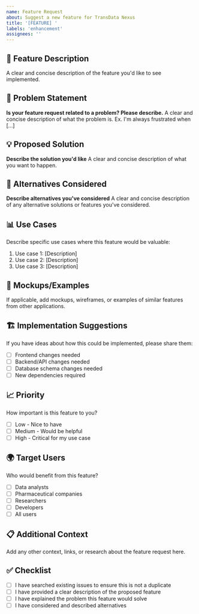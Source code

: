 ```yaml
---
name: Feature Request
about: Suggest a new feature for TransData Nexus
title: '[FEATURE] '
labels: 'enhancement'
assignees: ''
---
```


## 🚀 Feature Description
A clear and concise description of the feature you'd like to see implemented.

## 🤔 Problem Statement
**Is your feature request related to a problem? Please describe.**
A clear and concise description of what the problem is. Ex. I'm always frustrated when [...]

## 💡 Proposed Solution
**Describe the solution you'd like**
A clear and concise description of what you want to happen.

## 🔄 Alternatives Considered
**Describe alternatives you've considered**
A clear and concise description of any alternative solutions or features you've considered.

## 📊 Use Cases
Describe specific use cases where this feature would be valuable:
1. Use case 1: [Description]
2. Use case 2: [Description]
3. Use case 3: [Description]

## 🎨 Mockups/Examples
If applicable, add mockups, wireframes, or examples of similar features from other applications.

## 🏗️ Implementation Suggestions
If you have ideas about how this could be implemented, please share them:
- [ ] Frontend changes needed
- [ ] Backend/API changes needed
- [ ] Database schema changes needed
- [ ] New dependencies required

## 📈 Priority
How important is this feature to you?
- [ ] Low - Nice to have
- [ ] Medium - Would be helpful
- [ ] High - Critical for my use case

## 🌍 Target Users
Who would benefit from this feature?
- [ ] Data analysts
- [ ] Pharmaceutical companies
- [ ] Researchers
- [ ] Developers
- [ ] All users

## 📋 Additional Context
Add any other context, links, or research about the feature request here.

## ✅ Checklist
- [ ] I have searched existing issues to ensure this is not a duplicate
- [ ] I have provided a clear description of the proposed feature
- [ ] I have explained the problem this feature would solve
- [ ] I have considered and described alternatives
